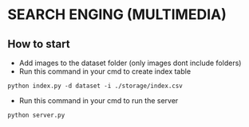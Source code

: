 # SEARCH ENGING (MULTIMEDIA)
## How to start
* Add images to the dataset folder (only images dont include folders)
* Run this command in your cmd to create index table
```
python index.py -d dataset -i ./storage/index.csv
```
* Run this command in your cmd to run the server
```
python server.py
```